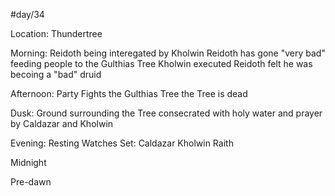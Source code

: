 #day/34

Location:
Thundertree

Morning:
Reidoth being interegated by Kholwin
Reidoth has gone "very bad" feeding people to the Gulthias Tree
Kholwin executed Reidoth
  felt he was becoing a "bad" druid

Afternoon:
Party Fights the Gulthias Tree
the Tree is dead

Dusk:
Ground surrounding the Tree consecrated with holy water and prayer by Caldazar and Kholwin

Evening:
Resting Watches Set:
  Caldazar
  Kholwin
  Raith

Midnight

Pre-dawn